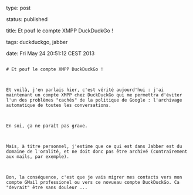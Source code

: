 type: post
status: published
title: Et pouf le compte XMPP DuckDuckGo !
tags: duckduckgo, jabber
date: Fri May 24 20:51:12 CEST 2013
~~~~~~
# Et pouf le compte XMPP DuckDuckGo !

Et voilà, j'en parlais hier, c'est vérité aujourd'hui : j'ai maintenant un compte XMPP chez DuckDuckGo qui me permettra d'éviter l'un des problèmes "cachés" de la politique de Google : l'archivage automatique de toutes les conversations.

En soi, ça ne paraît pas grave.

Mais, à titre personnel, j'estime que ce qui est dans Jabber est du domaine de l'oralité, et ne doit donc pas être archivé (contrairement aux mails, par exemple).

Bon, la conséquence, c'est que je vais migrer mes contacts vers mon compte GMail professionel ou vers ce novueau compte DuckDuckGo. Ca "devrait" être sans douleur ...